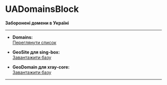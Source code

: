 # UADomainsBlock

**Заборонені домени в Україні**

---

- **Domains:**  
  [Переглянути список](https://raw.githubusercontent.com/MetalistPavlenko/UADomainsBlock/main/domains.txt)

- **GeoSite для sing-box:**  
  [Завантажити базу](https://raw.githubusercontent.com/MetalistPavlenko/UADomainsBlock/main/geosite.srs)

- **GeoDomain для xray-core:**  
  [Завантажити базу](https://raw.githubusercontent.com/MetalistPavlenko/UADomainsBlock/main/geodomain.dat)

---
